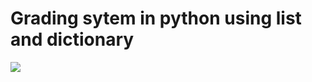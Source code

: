 <h1>Grading sytem in python using list and dictionary</h1>
<img src = "https://github.com/sanket96s/Projects/assets/109816069/aedaebd7-ca06-4ae0-a2ac-bc3ef286c793">
